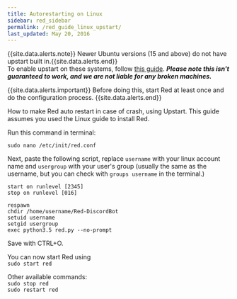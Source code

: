 ```yaml
---
title: Autorestarting on Linux
sidebar: red_sidebar
permalink: /red_guide_linux_upstart/
last_updated: May 20, 2016
---
```


{{site.data.alerts.note}} Newer Ubuntu versions (15 and above) do not have upstart built in.{{site.data.alerts.end}}  
To enable upstart on these systems, follow [this guide](https://www.maketecheasier.com/re-enable-upstart-ubuntu/). ***Please note this isn't guaranteed to work, and we are not liable for any broken machines.***  

{{site.data.alerts.important}} Before doing this, start Red at least once and do the configuration process. {{site.data.alerts.end}}  

How to make Red auto restart in case of crash, using Upstart. This guide assumes you used the Linux guide to install Red.

Run this command in terminal:

`sudo nano /etc/init/red.conf`

Next, paste the following script, replace `username` with your linux account name and `usergroup` with your user's group (usually the same as the username, but you can check with `groups username` in the terminal.)

```
start on runlevel [2345]
stop on runlevel [016]

respawn
chdir /home/username/Red-DiscordBot
setuid username
setgid usergroup
exec python3.5 red.py --no-prompt
```

Save with CTRL+O.  

You can now start Red using  
`sudo start red`  

Other available commands:  
`sudo stop red`  
`sudo restart red`
